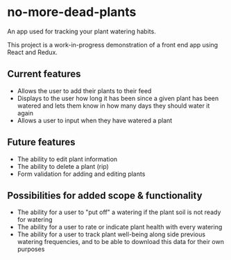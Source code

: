 # no-more-dead-plants
An app used for tracking your plant watering habits.

This project is a work-in-progress demonstration of a front end app using React and Redux.

## Current features
* Allows the user to add their plants to their feed
* Displays to the user how long it has been since a given plant has been watered and lets them know in how many days they should water it again
* Allows a user to input when they have watered a plant

## Future features
* The ability to edit plant information
* The ability to delete a plant (rip)
* Form validation for adding and editing plants


## Possibilities for added scope & functionality
* The ability for a user to "put off" a watering if the plant soil is not ready for watering
* The ability for a user to rate or indicate plant health with every watering
* The ability for a user to track plant well-being along side previous watering frequencies, and to be able to download this data for their own purposes

